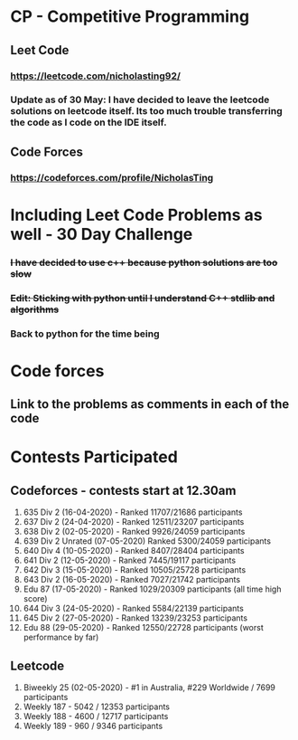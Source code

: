 # CP - Competitive Programming

## Leet Code
### https://leetcode.com/nicholasting92/
### Update as of 30 May: I have decided to leave the leetcode solutions on leetcode itself. Its too much trouble transferring the code as I code on the IDE itself.

## Code Forces
### https://codeforces.com/profile/NicholasTing

# Including Leet Code Problems as well - 30 Day Challenge
### ~~I have decided to use c++ because python solutions are too slow~~
### ~~Edit: Sticking with python until I understand C++ stdlib and algorithms~~
### Back to python for the time being

# Code forces
## Link to the problems as comments in each of the code

# Contests Participated

## Codeforces - contests start at 12.30am

1. 635 Div 2 (16-04-2020) - Ranked 11707/21686 participants
2. 637 Div 2 (24-04-2020) - Ranked 12511/23207 participants
3. 638 Div 2 (02-05-2020) - Ranked 9926/24059 participants
4. 639 Div 2 Unrated (07-05-2020) Ranked 5300/24059 participants
5. 640 Div 4 (10-05-2020) - Ranked 8407/28404 participants
6. 641 Div 2 (12-05-2020) - Ranked 7445/19117 participants
7. 642 Div 3 (15-05-2020) - Ranked 10505/25728 participants
8. 643 Div 2 (16-05-2020) - Ranked 7027/21742 participants
9. Edu 87 (17-05-2020) - Ranked 1029/20309 participants (all time high score)
10. 644 Div 3 (24-05-2020) - Ranked 5584/22139 participants
11. 645 Div 2 (27-05-2020) - Ranked 13239/23253 participants
12. Edu 88 (29-05-2020) - Ranked 12550/22728 participants (worst performance by far)

## Leetcode

1. Biweekly 25 (02-05-2020) - #1 in Australia, #229 Worldwide / 7699 participants
2. Weekly 187 - 5042 / 12353 participants
3. Weekly 188 - 4600 / 12717 participants 
4. Weekly 189 - 960 / 9346 participants


